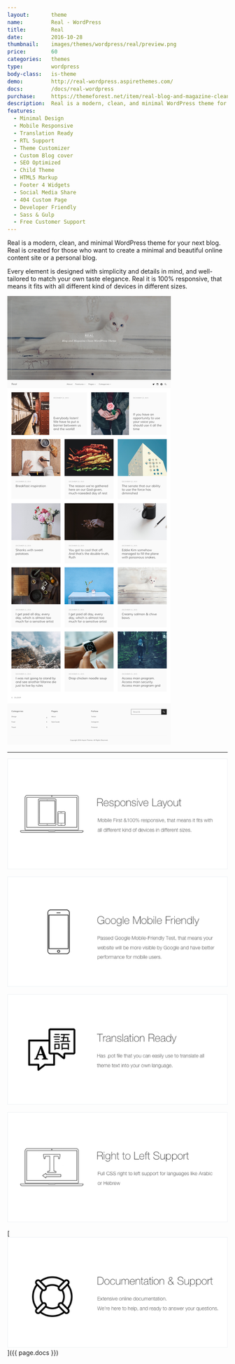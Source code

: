 ```yaml
---
layout:       theme
name:         Real - WordPress
title:        Real
date:         2016-10-28
thumbnail:    images/themes/wordpress/real/preview.png
price:        60
categories:   themes
type:         wordpress
body-class:   is-theme
demo:         http://real-wordpress.aspirethemes.com/
docs:         /docs/real-wordpress
purchase:     https://themeforest.net/item/real-blog-and-magazine-clean-wordpress-theme/18125810?ref=aspirethemes
description:  Real is a modern, clean, and minimal WordPress theme for your next blog.
features:
  - Minimal Design
  - Mobile Responsive
  - Translation Ready
  - RTL Support
  - Theme Customizer
  - Custom Blog cover
  - SEO Optimized
  - Child Theme
  - HTML5 Markup
  - Footer 4 Widgets
  - Social Media Share
  - 404 Custom Page
  - Developer Friendly
  - Sass & Gulp
  - Free Customer Support
---
```


Real is a modern, clean, and minimal WordPress theme for your next blog. Real is created for those who want to create a minimal and beautiful online content site or a personal blog.

Every element is designed with simplicity and details in mind, and well-tailored to match your own taste elegance. Real it is 100% responsive, that means it fits with all different kind of devices in different sizes.

![real-wordpress-full-preview](/images/themes/wordpress/real/full-preview.png)

---

![responsive](/images/themes/wordpress/shared/responsive.png)

![mobile-friendly](/images/themes/wordpress/shared/mobile-friendly.png)

![translation](/images/themes/wordpress/shared/translation.png)

![rtl](/images/themes/wordpress/shared/rtl.png)

[![support-docs](/images/themes/wordpress/shared/support-docs.png)]({{ page.docs }})